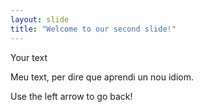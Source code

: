 ```yaml
---
layout: slide
title: "Welcome to our second slide!"
---
```

Your text

Meu text, per dire que aprendi un nou idiom.

Use the left arrow to go back!
